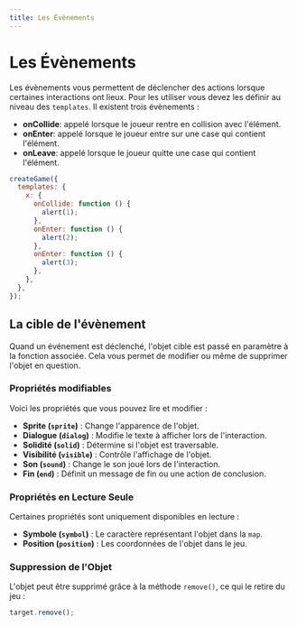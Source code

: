 ```yaml
---
title: Les Évènements
---
```


# Les Évènements

Les évènements vous permettent de déclencher des actions lorsque certaines interactions ont lieux. Pour les utiliser vous devez les définir au niveau des `templates`. Il existent trois évènements :

- **onCollide**: appelé lorsque le joueur rentre en collision avec l'élément.
- **onEnter**: appelé lorsque le joueur entre sur une case qui contient l'élément.
- **onLeave**: appelé lorsque le joueur quitte une case qui contient l'élément.

```js
createGame({
  templates: {
    x: {
      onCollide: function () {
        alert(1);
      },
      onEnter: function () {
        alert(2);
      },
      onEnter: function () {
        alert(3);
      },
    },
  },
});
```

## La cible de l'évènement

Quand un événement est déclenché, l'objet cible est passé en paramètre à la fonction associée. Cela vous permet de modifier ou même de supprimer l'objet en question.

### Propriétés modifiables

Voici les propriétés que vous pouvez lire et modifier :

- **Sprite (`sprite`)** : Change l'apparence de l'objet.
- **Dialogue (`dialog`)** : Modifie le texte à afficher lors de l'interaction.
- **Solidité (`solid`)** : Détermine si l'objet est traversable.
- **Visibilité (`visible`)** : Contrôle l'affichage de l'objet.
- **Son (`sound`)** : Change le son joué lors de l'interaction.
- **Fin (`end`)** : Définit un message de fin ou une action de conclusion.

### Propriétés en Lecture Seule

Certaines propriétés sont uniquement disponibles en lecture :

- **Symbole (`symbol`)** : Le caractère représentant l'objet dans la `map`.
- **Position (`position`)** : Les coordonnées de l'objet dans le jeu.

### Suppression de l'Objet

L'objet peut être supprimé grâce à la méthode `remove()`, ce qui le retire du jeu :

```js
target.remove();
```
